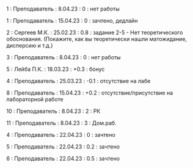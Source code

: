 1 : Преподаватель : 8.04.23 : 0 : нет работы

1 : Преподаватель : 15.04.23 : 0 : зачтено, дедлайн

2 : Сергеев М.К. : 25.02.23 : 0.8 : задание 2-5 - Нет теоретического обоснования. (Покажите, как вы теоретически нашли матожидание, дисперсию и т.д.)

3 : Преподаватель : 8.04.23 : 0 : нет работы

5 : Лейба П.К. : 18.03.23 : +0.3 : бонус

4 : Преподаватель : 25.03.23 : -0.1 : отсутствие на лабе

8 : Преподаватель : 15.04.23 : +0.2 : отсутствие/присутствие на лабораторной работе

10 : Преподаватель : 8.04.23 : 2 : РК

11 : Преподаватель : 8.04.23 : 3 : Дом.раб.

4 : Преподаватель : 22.04.23 : 0 : зачтено

5 : Преподаватель : 22.04.23 : 0.2 : зачтено

6 : Преподаватель : 22.04.23 : 0.5 : зачтено
